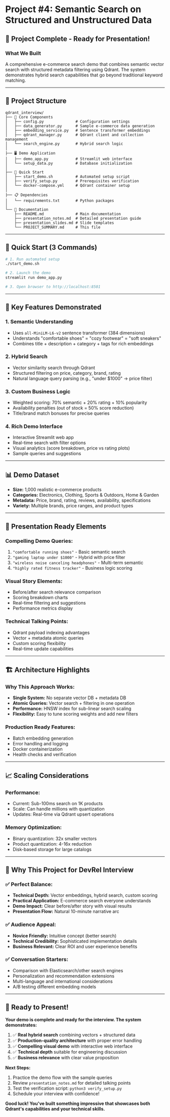 # Project #4: Semantic Search on Structured and Unstructured Data

## 🎯 Project Complete - Ready for Presentation!

### **What We Built**
A comprehensive e-commerce search demo that combines semantic vector search with structured metadata filtering using Qdrant. The system demonstrates hybrid search capabilities that go beyond traditional keyword matching.

---

## 📁 Project Structure

```
qdrant_interview/
├── 🔧 Core Components
│   ├── config.py              # Configuration settings
│   ├── data_generator.py      # Sample e-commerce data generation
│   ├── embedding_service.py   # Sentence transformer embeddings
│   ├── qdrant_manager.py      # Qdrant client and collection management
│   └── search_engine.py       # Hybrid search logic
│
├── 🖥️ Demo Application
│   ├── demo_app.py            # Streamlit web interface
│   └── setup_data.py          # Database initialization
│
├── 🚀 Quick Start
│   ├── start_demo.sh          # Automated setup script
│   ├── verify_setup.py        # Prerequisites verification
│   └── docker-compose.yml     # Qdrant container setup
│
├── 📋 Dependencies
│   └── requirements.txt       # Python packages
│
└── 📖 Documentation
    ├── README.md              # Main documentation
    ├── presentation_notes.md  # Detailed presentation guide
    ├── presentation_slides.md # Slide templates
    └── PROJECT_SUMMARY.md     # This file
```

---

## 🚀 Quick Start (3 Commands)

```bash
# 1. Run automated setup
./start_demo.sh

# 2. Launch the demo
streamlit run demo_app.py

# 3. Open browser to http://localhost:8501
```

---

## 🎯 Key Features Demonstrated

### **1. Semantic Understanding**
- Uses `all-MiniLM-L6-v2` sentence transformer (384 dimensions)
- Understands "comfortable shoes" = "cozy footwear" = "soft sneakers"
- Combines title + description + category + tags for rich embeddings

### **2. Hybrid Search**
- Vector similarity search through Qdrant
- Structured filtering on price, category, brand, rating
- Natural language query parsing (e.g., "under $1000" → price filter)

### **3. Custom Business Logic**
- Weighted scoring: 70% semantic + 20% rating + 10% popularity
- Availability penalties (out of stock = 50% score reduction)
- Title/brand match bonuses for precise queries

### **4. Rich Demo Interface**
- Interactive Streamlit web app
- Real-time search with filter options
- Visual analytics (score breakdown, price vs rating plots)
- Sample queries and suggestions

---

## 📊 Demo Dataset

- **Size:** 1,000 realistic e-commerce products
- **Categories:** Electronics, Clothing, Sports & Outdoors, Home & Garden
- **Metadata:** Price, brand, rating, reviews, availability, specifications
- **Variety:** Multiple brands, price ranges, and product types

---

## 🎤 Presentation Ready Elements

### **Compelling Demo Queries:**
1. `"comfortable running shoes"` - Basic semantic search
2. `"gaming laptop under $1000"` - Hybrid with price filter
3. `"wireless noise canceling headphones"` - Multi-term semantic
4. `"highly rated fitness tracker"` - Business logic scoring

### **Visual Story Elements:**
- Before/after search relevance comparison
- Scoring breakdown charts
- Real-time filtering and suggestions
- Performance metrics display

### **Technical Talking Points:**
- Qdrant payload indexing advantages
- Vector + metadata atomic queries
- Custom scoring flexibility
- Real-time update capabilities

---

## 🏗️ Architecture Highlights

### **Why This Approach Works:**
- **Single System:** No separate vector DB + metadata DB
- **Atomic Queries:** Vector search + filtering in one operation
- **Performance:** HNSW index for sub-linear search scaling
- **Flexibility:** Easy to tune scoring weights and add new filters

### **Production Ready Features:**
- Batch embedding generation
- Error handling and logging
- Docker containerization
- Health checks and verification

---

## 📈 Scaling Considerations

### **Performance:**
- Current: Sub-100ms search on 1K products
- Scale: Can handle millions with quantization
- Updates: Real-time via Qdrant upsert operations

### **Memory Optimization:**
- Binary quantization: 32x smaller vectors
- Product quantization: 4-16x reduction
- Disk-based storage for large catalogs

---

## 🎯 Why This Project for DevRel Interview

### **✅ Perfect Balance:**
- **Technical Depth:** Vector embeddings, hybrid search, custom scoring
- **Practical Application:** E-commerce search everyone understands
- **Demo Impact:** Clear before/after story with visual results
- **Presentation Flow:** Natural 10-minute narrative arc

### **✅ Audience Appeal:**
- **Novice Friendly:** Intuitive concept (better search)
- **Technical Credibility:** Sophisticated implementation details
- **Business Relevant:** Clear ROI and user experience benefits

### **✅ Conversation Starters:**
- Comparison with Elasticsearch/other search engines
- Personalization and recommendation extensions
- Multi-language and international considerations
- A/B testing different embedding models

---

## 🚀 Ready to Present!

**Your demo is complete and ready for the interview. The system demonstrates:**

1. ✅ **Real hybrid search** combining vectors + structured data
2. ✅ **Production-quality architecture** with proper error handling
3. ✅ **Compelling visual demo** with interactive web interface
4. ✅ **Technical depth** suitable for engineering discussion
5. ✅ **Business relevance** with clear value proposition

**Next Steps:**
1. Practice the demo flow with the sample queries
2. Review `presentation_notes.md` for detailed talking points
3. Test the verification script: `python3 verify_setup.py`
4. Schedule your interview with confidence!

**Good luck! You've built something impressive that showcases both Qdrant's capabilities and your technical skills.**
